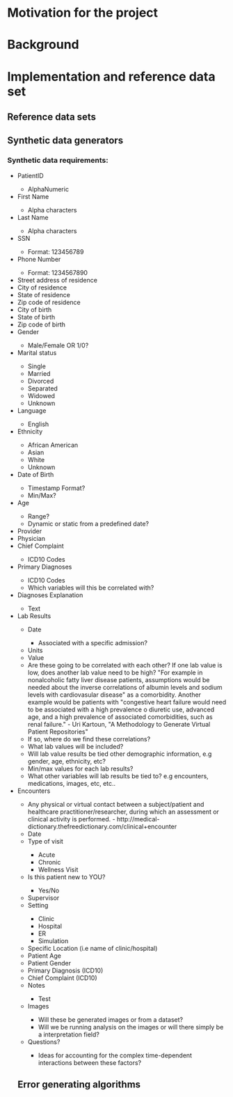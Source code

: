 # Motivation for the project

# Background

# Implementation and reference data set

## Reference data sets

## Synthetic data generators
### Synthetic data requirements:
<ul>
<li> PatientID </li>
    <ul>
    <li> AlphaNumeric </li>
    </ul>
<li> First Name </li>
    <ul>
    <li> Alpha characters </li>
    </ul>
<li> Last Name </li>
    <ul>
    <li> Alpha characters </li>
    </ul>
<li> SSN </li>
    <ul>
    <li> Format: 123456789 </li>
    </ul>
<li> Phone Number </li>
    <ul>
    <li> Format: 1234567890 </li>
    </ul>
<li> Street address of residence </li>
<li> City of residence </li>
<li> State of residence </li>
<li> Zip code of residence </li>
<li> City of birth</li>
<li> State of birth </li>
<li> Zip code of birth </li>
<li> Gender </li>
    <ul>
    <li> Male/Female OR 1/0?
    </ul>
<li> Marital status </li>
    <ul>
    <li> Single </li>
    <li> Married </li>
    <li> Divorced </li>
    <li> Separated </li>
    <li> Widowed </li>
    <li> Unknown </li>
    </ul>
<li> Language </li>
    <ul>
    <li> English </li>
    </ul>
<li> Ethnicity </li>
    <ul>
    <li> African American </li>
    <li> Asian </li>
    <li> White </li>
    <li> Unknown </li>
    </ul>
<li> Date of Birth </li>
    <ul>
    <li> Timestamp Format? </li>
    <li> Min/Max? </li>
    </ul>
<li> Age </li>
    <ul>
    <li> Range? </li>
    <li> Dynamic or static from a predefined date? </li>
    </ul>
<li> Provider </li>
<li> Physician </li>
<li> Chief Complaint </li>
    <ul>
    <li> ICD10 Codes </li>
    </ul>
<li> Primary Diagnoses </li>
    <ul>
    <li> ICD10 Codes </li>
    <li>Which variables will this be correlated with?</li>
    </ul>
<li> Diagnoses Explanation </li>
    <ul>
    <li> Text </li>
    </ul>
<li> Lab Results </li>
    <ul>
    <li> Date </li>
        <ul>
        <li> Associated with a specific admission? </li>
        </ul>
    <li> Units </li>
    <li> Value </li> 
    <li> Are these going to be correlated with each other? If one lab value is low, does another lab value need to be high? "For example in nonalcoholic fatty liver disease patients, assumptions would be needed about the inverse correlations of albumin levels and sodium levels with cardiovasular disease" as a comorbidity. Another example would be patients with "congestive heart failure would need to be associated with a high prevalence o diuretic use, advanced age, and a high prevalence of associated comorbidities, such as renal failure." - Uri Kartoun, "A Methodology to Generate Virtual Patient Repositories" </li>
    <li> If so, where do we find these correlations? </li>
    <li> What lab values will be included? </li>
    <li> Will lab value results be tied other demographic information, e.g gender, age, ethnicity, etc? </li>
    <li> Min/max values for each lab results? </li>
    <li> What other variables will lab results be tied to? e.g encounters, medications, images, etc, etc.. </li>
    </ul>
<li> Encounters </li>
    <ul>
    <li> Any physical or virtual contact between a subject/patient and healthcare practitioner/researcher, during which an assessment or clinical activity is performed. - http://medical-dictionary.thefreedictionary.com/clinical+encounter</li>
    <li> Date </li>
    <li> Type of visit </li>
        <ul> 
        <li>Acute</li>
        <li>Chronic</li>
        <li>Wellness Visit</li>
        </ul>
    <li> Is this patient new to YOU? </li>
    <ul> <li> Yes/No </li> </ul>
    <li> Supervisor </li>
    <li> Setting </li>
        <ul>
        <li> Clinic </li>
        <li> Hospital </li>
        <li> ER </li>
        <li> Simulation </li>
        </ul>
    <li> Specific Location (i.e name of clinic/hospital) </li>
    <li> Patient Age </li>
    <li> Patient Gender </li>
    <li> Primary Diagnosis (ICD10)</li>
    <li> Chief Complaint (ICD10) </li>
    <li> Notes </li>
        <ul><li>Test</li></ul>
<li> Images </li>
    <ul>
    <li> Will these be generated images or from a dataset? </li>
    <li> Will we be running analysis on the images or will there simply be a interpretation field? </li>
    </ul>
<li> Questions? </li>
    <ul>
    <li> Ideas for accounting for the complex time-dependent interactions between these factors? </li>
    </ul>
</ul>


## Error generating algorithms


